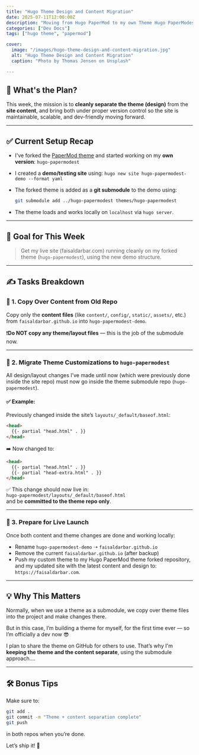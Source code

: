 ```yaml
---
title: "Hugo Theme Design and Content Migration"
date: 2025-07-11T12:00:00Z
description: "Moving from Hugo PaperMod to my own Theme Hugo PaperModest"
categories: ["Dev Docs"]
tags: ["hugo theme", "papermod"]

cover:
  image: "/images/hugo-theme-design-and-content-migration.jpg"
  alt: "Hugo Theme Design and Content Migration"
  caption: "Photo by Thomas Jensen on Unsplash"

---
```



## 🧭 What's the Plan?

This week, the mission is to **cleanly separate the theme (design)** from the **site content**, and bring both under proper version control so the site is maintainable, scalable, and dev-friendly moving forward.

---

## ✅ Current Setup Recap

- I've forked the [PaperMod theme](https://github.com/adityatelange/hugo-PaperMod) and started working on my **own version**: `hugo-papermodest`
- I created a **demo/testing site** using: `hugo new site hugo-papermodest-demo --format yaml`
- The forked theme is added as a **git submodule** to the demo using:

  ```bash
  git submodule add ../hugo-papermodest themes/hugo-papermodest
  ```

- The theme loads and works locally on `localhost` via `hugo server`.

---

## 🎯 Goal for This Week

> Get my live site (faisaldarbar.com) running cleanly on my forked theme (`hugo-papermodest`), using the new demo structure.

---

## ✍️ Tasks Breakdown

### 🔁 1. Copy Over Content from Old Repo

Copy only the **content files** (like `content/`, `config/`, `static/`, `assets/`, etc.) from `faisaldarbar.github.io` into `hugo-papermodest-demo`.

❗️**Do NOT copy any theme/layout files** — this is the job of the submodule now.

---

### 🎨 2. Migrate Theme Customizations to `hugo-papermodest`

All design/layout changes I’ve made until now (which were previously done inside the site repo) must now go inside the theme submodule repo (`hugo-papermodest`).

#### ✅ Example:

Previously changed inside the site’s `layouts/_default/baseof.html`:

```html
<head>
  {{- partial "head.html" . }}
</head>
```

➡️ Now changed to:

```html
<head>
  {{- partial "head.html" . }}
  {{- partial "head-extra.html" . }}
</head>
```

✅ This change should now live in:  
`hugo-papermodest/layouts/_default/baseof.html`  
and be **committed to the theme repo only**.

---

### 🚀 3. Prepare for Live Launch

Once both content and theme changes are done and working locally:

- Rename `hugo-papermodest-demo` ➝ `faisaldarbar.github.io`
- Remove the current `faisaldarbar.github.io` (after backup)
- Push my custom theme to my Hugo PaperMod theme forked repository, and my updated site with the latest content and design to: `https://faisaldarbar.com`.

---

## 💡 Why This Matters

Normally, when we use a theme as a submodule, we copy over theme files into the project and make changes there.

But in this case, I’m building a theme for myself, for the first time ever — so I’m officially a dev now 😎

I plan to share the theme on GitHub for others to use. That’s why I'm **keeping the theme and the content separate**, using the submodule approach....

---

## 🛠️ Bonus Tips

Make sure to:

```bash
git add .
git commit -m "Theme + content separation complete"
git push
```

in both repos when you’re done.

Let’s ship it! 🚀
